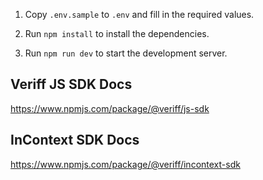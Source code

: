 1. Copy `.env.sample` to `.env` and fill in the required values.

2. Run `npm install` to install the dependencies.

3. Run `npm run dev` to start the development server.

## Veriff JS SDK Docs

https://www.npmjs.com/package/@veriff/js-sdk

## InContext SDK Docs

https://www.npmjs.com/package/@veriff/incontext-sdk
